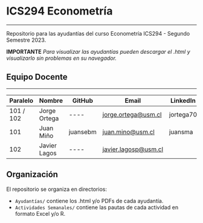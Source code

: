 # ICS294 Econometría
---
Repositorio para las ayudantías del curso Econometría ICS294 - Segundo Semestre 2023.

**IMPORTANTE** *Para visualizar las ayudantías pueden descargar el .html y visualizarlo sin problemas en su navegador.*

## Equipo Docente
---

| Paralelo | Nombre | GitHub | Email | LinkedIn |
| ----- | ----- | ----- | ---- | ---- |
| 101 / 102 | Jorge Ortega | ---- | jorge.ortega@usm.cl |jortega70|
| 101 | Juan Miño | juansebm | juan.mino@usm.cl |juansma|
| 102 | Javier Lagos | ---- | javier.lagosp@usm.cl ||

## Organización

El repositorio se organiza en directorios:

-   `Ayudantías/` contiene los .html y/o PDFs de cada ayudantía.
-   `Actividades Semanales/` contiene las pautas de cada actividad en formato Excel y/o R.
